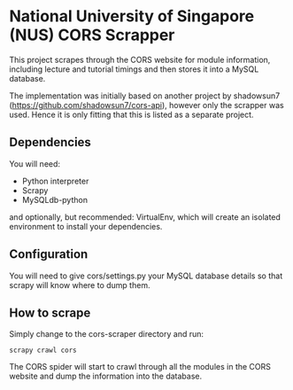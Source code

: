 National University of Singapore (NUS) CORS Scrapper
====================================================

This project scrapes through the CORS website for module information, including lecture and tutorial timings and then stores it into a MySQL database.

The implementation was initially based on another project by shadowsun7 (https://github.com/shadowsun7/cors-api), however only the scrapper was used. Hence it is only fitting that this is listed as a separate project.

Dependencies
------------
You will need:
* Python interpreter
* Scrapy
* MySQLdb-python

and optionally, but recommended: VirtualEnv, which will create an isolated environment to install your dependencies.

Configuration
-------------
You will need to give cors/settings.py your MySQL database details so that scrapy will know where to dump them.

How to scrape
-------------
Simply change to the cors-scraper directory and run:

	scrapy crawl cors

The CORS spider will start to crawl through all the modules in the CORS website and dump the information into the database.
